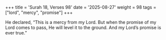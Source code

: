 +++
title = 'Surah 18, Verses 98'
date = '2025-08-27'
weight = 98
tags = ["lord", "mercy", "promise"]
+++

He declared, “This is a mercy from my Lord. But when the promise of my Lord comes to pass, He will level it to the ground. And my Lord’s promise is ever true.”